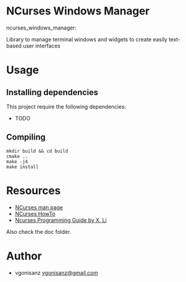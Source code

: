 # NCurses Windows Manager

ncurses_windows_manager:

Library to manage terminal windows and widgets to create easily text-based user interfaces

# Usage

## Installing dependencies

This project require the following dependencies:

* TODO

## Compiling

```
mkdir build && cd build
cmake ..
make -j4
make install
```


# Resources

* [NCurses man page](https://invisible-island.net/ncurses/man/ncurses.3x.html)
* [NCurses HowTo](http://www.tldp.org/HOWTO/NCURSES-Programming-HOWTO/)
* [Ncurses Programming Guide by X. Li](http://hughm.cs.ukzn.ac.za/~murrellh/os/notes/ncurses.html)

Also check the doc folder.

# Author

* vgonisanz <vgonisanz@gmail.com>
